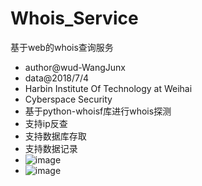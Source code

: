 # Whois_Service
基于web的whois查询服务
* author@wud-WangJunx
* data@2018/7/4
* Harbin Institute Of Technology at Weihai
* Cyberspace Security
* 基于python-whoisf库进行whois探测
* 支持ip反查
* 支持数据库存取
* 支持数据记录
* ![image](https://github.com/WangJunx/Whois-Service/blob/master/index.png)
* ![image](https://github.com/WangJunx/Whois-Service/blob/master/show.png)


